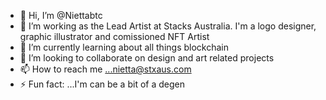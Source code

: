 - 👋 Hi, I’m @Niettabtc
- 👀 I’m working as the Lead Artist at Stacks Australia. I'm a logo designer, graphic illustrator and comissioned NFT Artist
- 🌱 I’m currently learning about all things blockchain 
- 💞️ I’m looking to collaborate on design and art related projects
- 📫 How to reach me ...nietta@stxaus.com
- ⚡ Fun fact: ...I'm can be a bit of a degen

<!---
Niettabtc/Niettabtc is a ✨ special ✨ repository because its `README.md` (this file) appears on your GitHub profile.
You can click the Preview link to take a look at your changes.
--->
